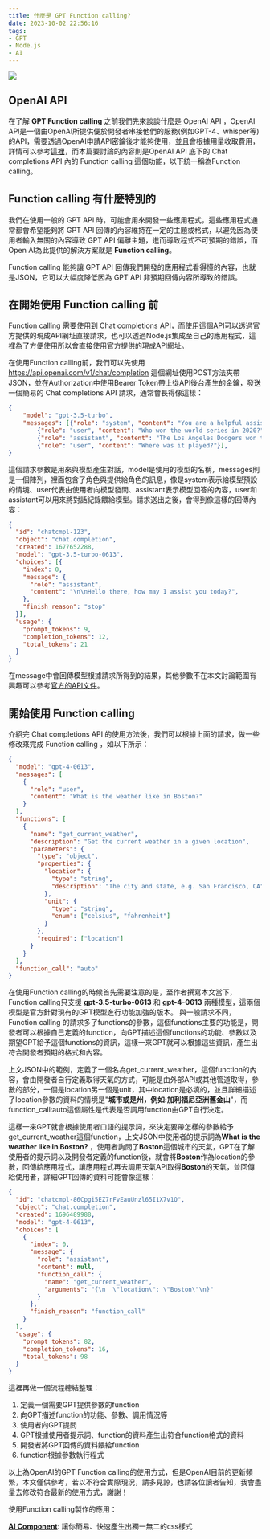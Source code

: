```yaml
---
title: 什麼是 GPT Function calling?
date: 2023-10-02 22:56:16
tags: 
- GPT
- Node.js
- AI
---
```


![](cover.jpg)

## OpenAI API 

在了解 **GPT Function calling** 之前我們先來談談什麼是 OpenAI API ，OpenAI API是一個由OpenAI所提供便於開發者串接他們的服務(例如GPT-4、whisper等)的API，需要透過OpenAI申請API密鑰後才能夠使用<!-- more -->，並且會根據用量收取費用，詳情可以參考[這裡](https://openai.com/pricing)，而本篇要討論的內容則是OpenAI API 底下的 Chat completions API 內的 Function calling 這個功能，以下統一稱為Function calling。

## Function calling 有什麼特別的

我們在使用一般的 GPT API 時，可能會用來開發一些應用程式，這些應用程式通常都會希望能夠將 GPT API 回傳的內容維持在一定的主題或格式，以避免因為使用者輸入無關的內容導致 GPT API 偏離主題，進而導致程式不可預期的錯誤，而Open AI為此提供的解決方案就是 **Function calling**。

Function calling 能夠讓 GPT API 回傳我們開發的應用程式看得懂的內容，也就是JSON，它可以大幅度降低因為 GPT API 非預期回傳內容所導致的錯誤。

## 在開始使用 Function calling 前

Function calling 需要使用到 Chat completions API，而使用這個API可以透過官方提供的現成API網址直接請求，也可以透過Node.js集成至自己的應用程式，這裡為了方便使用所以會直接使用官方提供的現成API網址。

在使用Function calling前，我們可以先使用 https://api.openai.com/v1/chat/completion 這個網址使用POST方法夾帶JSON，並在Authorization中使用Bearer Token帶上從API後台產生的金鑰，發送一個簡易的 Chat completions API 請求，通常會長得像這樣：

```JSON
{
    "model": "gpt-3.5-turbo",
    "messages": [{"role": "system", "content": "You are a helpful assistant."},
        {"role": "user", "content": "Who won the world series in 2020?"},
        {"role": "assistant", "content": "The Los Angeles Dodgers won the World Series in 2020."},
        {"role": "user", "content": "Where was it played?"}],
}
```
這個請求參數是用來與模型產生對話，model是使用的模型的名稱，messages則是一個陣列，裡面包含了角色與提供給角色的訊息，像是system表示給模型預設的情境、user代表由使用者向模型發問、assistant表示模型回答的內容，user和assistant可以用來將對話紀錄餵給模型。請求送出之後，會得到像這樣的回傳內容：

```JSON
{
  "id": "chatcmpl-123",
  "object": "chat.completion",
  "created": 1677652288,
  "model": "gpt-3.5-turbo-0613",
  "choices": [{
    "index": 0,
    "message": {
      "role": "assistant",
      "content": "\n\nHello there, how may I assist you today?",
    },
    "finish_reason": "stop"
  }],
  "usage": {
    "prompt_tokens": 9,
    "completion_tokens": 12,
    "total_tokens": 21
  }
}
```

在message中會回傳模型根據請求所得到的結果，其他參數不在本文討論範圍有興趣可以參考[官方的API文件](https://platform.openai.com/docs/api-reference/chat)。

## 開始使用 Function calling

介紹完 Chat completions API 的使用方法後，我們可以根據上面的請求，做一些修改來完成 Function calling ，如以下所示：

```JSON
{
  "model": "gpt-4-0613",
  "messages": [
    {
      "role": "user",
      "content": "What is the weather like in Boston?"
    }
  ],
  "functions": [
    {
      "name": "get_current_weather",
      "description": "Get the current weather in a given location",
      "parameters": {
        "type": "object",
        "properties": {
          "location": {
            "type": "string",
            "description": "The city and state, e.g. San Francisco, CA"
          },
          "unit": {
            "type": "string",
            "enum": ["celsius", "fahrenheit"]
          }
        },
        "required": ["location"]
      }
    }
  ],
  "function_call": "auto"
}
```

在使用Function calling的時候首先需要注意的是，至作者撰寫本文當下，Function calling只支援 **gpt-3.5-turbo-0613** 和 **gpt-4-0613** 兩種模型，這兩個模型是官方針對現有的GPT模型進行功能加強的版本。
與一般請求不同，Function calling 的請求多了functions的參數，這個functions主要的功能是，開發者可以根據自己定義的function，向GPT描述這個functions的功能、參數以及期望GPT給予這個functions的資訊，這樣一來GPT就可以根據這些資訊，產生出符合開發者預期的格式和內容。

上文JSON中的範例，定義了一個名為get_current_weather，這個function的內容，會由開發者自行定義取得天氣的方式，可能是由外部API或其他管道取得，參數的部分，一個是location另一個是unit，其中location是必填的，並且詳細描述了location參數的資料的情境是"**城市或是州，例如:加利福尼亞洲舊金山**"，而function_call:auto這個屬性是代表是否調用function由GPT自行決定。

這樣一來GPT就會根據使用者口語的提示詞，來決定要帶怎樣的參數給予get_current_weather這個function，上文JSON中使用者的提示詞為**What is the weather like in Boston?** ，使用者詢問了**Boston**這個城市的天氣，GPT在了解使用者的提示詞以及開發者定義的function後，就會將**Boston**作為location的參數，回傳給應用程式，讓應用程式再去調用天氣API取得**Boston**的天氣，並回傳給使用者，詳細GPT回傳的資料可能會像這樣：

```JSON
{
  "id": "chatcmpl-86Cpgi5EZ7rFvEauUnzl65I1X7v1Q",
  "object": "chat.completion",
  "created": 1696489988,
  "model": "gpt-4-0613",
  "choices": [
    {
      "index": 0,
      "message": {
        "role": "assistant",
        "content": null,
        "function_call": {
          "name": "get_current_weather",
          "arguments": "{\n  \"location\": \"Boston\"\n}"
        }
      },
      "finish_reason": "function_call"
    }
  ],
  "usage": {
    "prompt_tokens": 82,
    "completion_tokens": 16,
    "total_tokens": 98
  }
}
```

這裡再做一個流程總結整理：

1. 定義一個需要GPT提供參數的function
2. 向GPT描述function的功能、參數、調用情況等
3. 使用者向GPT提問
4. GPT根據使用者提示詞、function的資料產生出符合function格式的資料
5. 開發者將GPT回傳的資料餵給function
6. function根據參數執行程式

以上為OpenAI的GPT Function calling的使用方式，但是OpenAI目前的更新頻繁，本文僅供參考，若以不符合實際現況，請多見諒，也請各位讀者告知，我會盡量去修改符合最新的使用方式，謝謝！

使用Function calling製作的應用：

**[AI Component](https://6yuwei.com/components)**: 讓你簡易、快速產生出獨一無二的css樣式